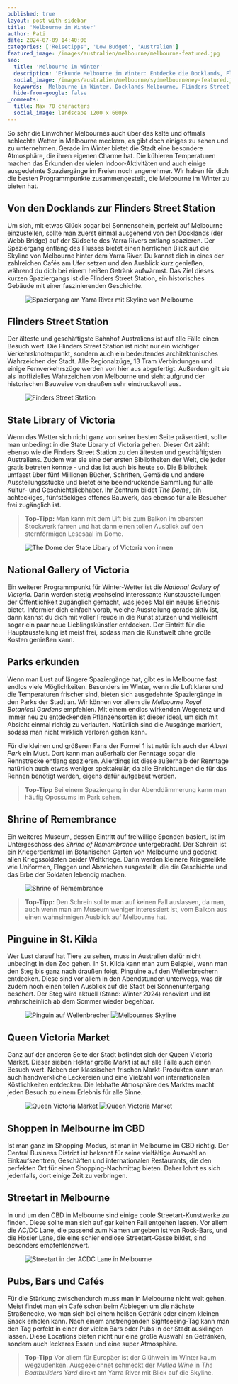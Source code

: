 ```yaml
---
published: true
layout: post-with-sidebar
title: 'Melbourne im Winter'
author: Pati
date: 2024-07-09 14:40:00
categories: ['Reisetipps', 'Low Budget', 'Australien']
featured_image: /images/australien/melbourne/melbourne-featured.jpg
seo:
  title: 'Melbourne im Winter'
  description: 'Erkunde Melbourne im Winter: Entdecke die Docklands, Flinders Street Station, State Library of Victoria, National Gallery of Victoria, Shrine of Remembrance und mehr.'
  social_image: /images/australien/melbourne/sydmelbourneney-featured.jpg
  keywords: 'Melbourne im Winter, Docklands Melbourne, Flinders Street Station, State Library of Victoria, National Gallery of Victoria, Shrine of Remembrance, Melbourne Parks, St Kilda Pinguine, Queen Victoria Market, Melbourne Shopping, Melbourne Bars und Cafés'
  hide-from-google: false
_comments:
  title: Max 70 characters
  social_image: landscape 1200 x 600px
---
```

So sehr die Einwohner Melbournes auch über das kalte und oftmals schlechte Wetter in Melbourne meckern, es gibt doch einiges zu sehen und zu unternehmen. Gerade im Winter bietet die Stadt eine besondere Atmosphäre, die ihren eigenen Charme hat. Die kühleren Temperaturen machen das Erkunden der vielen Indoor-Aktivitäten und auch einige ausgedehnte Spaziergänge im Freien noch angenehmer. Wir haben für dich die besten Programmpunkte zusammengestellt, die Melbourne im Winter zu bieten hat.

## Von den Docklands zur Flinders Street Station
Um sich, mit etwas Glück sogar bei Sonnenschein, perfekt auf Melbourne einzustellen, sollte man zuerst einmal ausgehend von den Docklands (der Webb Bridge) auf der Südseite des Yarra Rivers entlang spazieren. Der Spaziergang entlang des Flusses bietet einen herrlichen Blick auf die Skyline von Melbourne hinter dem Yarra River. Du kannst dich in eines der zahlreichen Cafés am Ufer setzen und den Ausblick kurz genießen, während du dich bei einem heißen Getränk aufwärmst. Das Ziel dieses kurzen Spaziergangs ist die Flinders Street Station, ein historisches Gebäude mit einer faszinierenden Geschichte.

<figure class="img1">
 	<img src="/images/australien/Melbourne/Melbourne-2.jpg" alt="Spaziergang am Yarra River mit Skyline von Melbourne">
</figure>

## Flinders Street Station
Der älteste und geschäftigste Bahnhof Australiens ist auf alle Fälle einen Besuch wert. Die Flinders Street Station ist nicht nur ein wichtiger Verkehrsknotenpunkt, sondern auch ein bedeutendes architektonisches Wahrzeichen der Stadt. Alle Regionalzüge, 13 Tram Verbindungen und einige Fernverkehrszüge werden von hier aus abgefertigt. Außerdem gilt sie als inoffizielles Wahrzeichen von Melbourne und sieht aufgrund der historischen Bauweise von draußen sehr eindrucksvoll aus.

<figure class="img1">
 	<img src="/images/australien/Melbourne/Melbourne-3.jpg" alt="Finders Street Station">
</figure>

## State Library of Victoria 
Wenn das Wetter sich nicht ganz von seiner besten Seite präsentiert, sollte man unbedingt in die State Library of Victoria gehen. Dieser Ort zählt ebenso wie die Finders Street Station zu den ältesten und geschäftigsten Australiens. Zudem war sie eine der ersten Bibliotheken der Welt, die jeder gratis betreten konnte - und das ist auch bis heute so. Die Bibliothek umfasst über fünf Millionen Bücher, Schriften, Gemälde und andere Ausstellungsstücke und bietet eine beeindruckende Sammlung für alle Kultur- und Geschichtsliebhaber. Ihr Zentrum bildet *The Dome*, ein achteckiges, fünfstöckiges offenes Bauwerk, das ebenso für alle Besucher frei zugänglich ist. 
> **Top-Tipp:** Man kann mit dem Lift bis zum Balkon im obersten Stockwerk fahren und hat dann einen tollen Ausblick auf den sternförmigen Lesesaal im Dome.

<figure class="img1">
 	<img src="/images/australien/Melbourne/Melbourne-6.jpg" alt="The Dome der State Libary of Victoria von innen">
</figure>

## National Gallery of Victoria 
Ein weiterer Programmpunkt für Winter-Wetter ist die *National Gallery of Victoria*. Darin werden stetig wechselnd interessante Kunstausstellungen der Öffentlichkeit zugänglich gemacht, was jedes Mal ein neues Erlebnis bietet. Informier dich einfach vorab, welche Ausstellung gerade aktiv ist, dann kannst du dich mit voller Freude in die Kunst stürzen und vielleicht sogar ein paar neue Lieblingskünstler entdecken. Der Eintritt für die Hauptausstellung ist meist frei, sodass man die Kunstwelt ohne große Kosten genießen kann.

## Parks erkunden
Wenn man Lust auf längere Spaziergänge hat, gibt es in Melbourne fast endlos viele Möglichkeiten. Besonders im Winter, wenn die Luft klarer und die Temperaturen frischer sind, bieten sich ausgedehnte Spaziergänge in den Parks der Stadt an. Wir können vor allem die *Melbourne Royal Botanical Gardens* empfehlen. Mit einem endlos wirkenden Wegenetz und immer neu zu entdeckenden Pflanzensorten ist dieser ideal, um sich mit Absicht einmal richtig zu verlaufen. Natürlich sind die Ausgänge markiert, sodass man nicht wirklich verloren gehen kann. 

Für die kleinen und größeren Fans der Formel 1 ist natürlich auch der *Albert Park* ein Must. Dort kann man außerhalb der Renntage sogar die Rennstrecke entlang spazieren. Allerdings ist diese außerhalb der Renntage natürlich auch etwas weniger spektakulär, da alle Einrichtungen die für das Rennen benötigt werden, eigens dafür aufgebaut werden. 
> **Top-Tipp** Bei einem Spaziergang in der Abenddämmerung kann man häufig Opossums im Park sehen.

## Shrine of Remembrance
Ein weiteres Museum, dessen Eintritt auf freiwillige Spenden basiert, ist im Untergeschoss des *Shrine of Remembrance* untergebracht. Der Schrein ist ein Kriegerdenkmal im Botanischen Garten von Melbourne und gedenkt allen Kriegssoldaten beider Weltkriege. Darin werden kleinere Kriegsrelikte wie Uniformen, Flaggen und Abzeichen ausgestellt, die die Geschichte und das Erbe der Soldaten lebendig machen.

<figure class="img1">
 	<img src="/images/australien/Melbourne/Melbourne-5.jpg" alt="Shrine of Remembrance">
</figure>

> **Top-Tipp:** Den Schrein sollte man auf keinen Fall auslassen, da man, auch wenn man am Museum weniger interessiert ist, vom Balkon aus einen wahnsinnigen Ausblick auf Melbourne hat. 

## Pinguine in St. Kilda
Wer Lust darauf hat Tiere zu sehen, muss in Australien dafür nicht unbedingt in den Zoo gehen. In St. Kilda kann man zum Beispiel, wenn man den Steg bis ganz nach draußen folgt, Pinguine auf den Wellenbrechern entdecken. Diese sind vor allem in den Abendstunden unterwegs, was dir zudem noch einen tollen Ausblick auf die Stadt bei Sonnenuntergang beschert. Der Steg wird aktuell (Stand: Winter 2024) renoviert und ist wahrscheinlich ab dem Sommer wieder begehbar.

<figure class="img2-nr">
 	<img src="/images/australien/Melbourne/Melbourne-1.jpg" alt="Pinguin auf Wellenbrecher">
  <img src="/images/australien/Melbourne/Melbourne-4.jpg" alt="Melbournes Skyline">
</figure>

## Queen Victoria Market 
Ganz auf der anderen Seite der Stadt befindet sich der Queen Victoria Market. Dieser sieben Hektar große Markt ist auf alle Fälle auch einen Besuch wert. Neben den klassischen frischen Markt-Produkten kann man auch handwerkliche Leckereien und eine Vielzahl von internationalen Köstlichkeiten entdecken. Die lebhafte Atmosphäre des Marktes macht jeden Besuch zu einem Erlebnis für alle Sinne.

<figure class="img2-nr">
 	<img src="/images/australien/Melbourne/Melbourne-15.jpg" alt="Queen Victoria Market">
  <img src="/images/australien/Melbourne/Melbourne-16.jpg" alt="Queen Victoria Market">
</figure>

## Shoppen in Melbourne im CBD
Ist man ganz im Shopping-Modus, ist man in Melbourne im CBD richtig. Der Central Business District ist bekannt für seine vielfältige Auswahl an Einkaufszentren, Geschäften und internationalen Restaurants, die den perfekten Ort für einen Shopping-Nachmittag bieten. Daher lohnt es sich jedenfalls, dort einige Zeit zu verbringen. 

## Streetart in Melbourne
In und um den CBD in Melbourne sind einige coole Streetart-Kunstwerke zu finden. Diese sollte man sich auf gar keinen Fall entgehen lassen. Vor allem die AC/DC Lane, die passend zum Namen umgeben ist von Rock-Bars, und die Hosier Lane, die eine schier endlose Streetart-Gasse bildet, sind besonders empfehlenswert.

<figure class="img1">
 	<img src="/images/australien/Melbourne/Melbourne-7.jpg" alt="Streetart in der ACDC Lane in Melbourne">
</figure>

## Pubs, Bars und Cafés 
Für die Stärkung zwischendurch muss man in Melbourne nicht weit gehen. Meist findet man ein Café schon beim Abbiegen um die nächste Straßenecke, wo man sich bei einem heißen Getränk oder einem kleinen Snack erholen kann. Nach einem anstrengenden Sightseeing-Tag kann man den Tag perfekt in einer der vielen Bars oder Pubs in der Stadt ausklingen lassen. Diese Locations bieten nicht nur eine große Auswahl an Getränken, sondern auch leckeres Essen und eine super Atmosphäre.
> **Top-Tipp** Vor allem für Europäer ist der Glühwein im Winter kaum wegzudenken. Ausgezeichnet schmeckt der *Mulled Wine* in *The Boatbuilders Yard* direkt am Yarra River mit Blick auf die Skyline.


